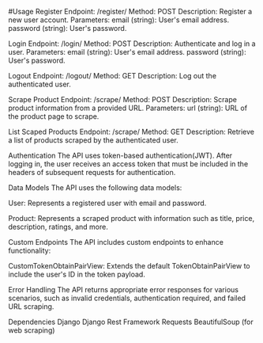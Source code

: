 #Usage
Register
Endpoint: /register/
Method: POST
Description: Register a new user account.
Parameters:
email (string): User's email address.
password (string): User's password.

Login
Endpoint: /login/
Method: POST
Description: Authenticate and log in a user.
Parameters:
email (string): User's email address.
password (string): User's password.


Logout
Endpoint: /logout/
Method: GET
Description: Log out the authenticated user.


Scrape Product
Endpoint: /scrape/
Method: POST
Description: Scrape product information from a provided URL.
Parameters:
url (string): URL of the product page to scrape.

List Scaped Products
Endpoint: /scrape/
Method: GET
Description: Retrieve a list of products scraped by the authenticated user.


Authentication
The API uses token-based authentication(JWT). After logging in, the user receives an access token that must be included in the headers of subsequent requests for authentication.

Data Models
The API uses the following data models:

User: Represents a registered user with email and password.

Product: Represents a scraped product with information such as title, price, description, ratings, and more.

Custom Endpoints
The API includes custom endpoints to enhance functionality:

CustomTokenObtainPairView: Extends the default TokenObtainPairView to include the user's ID in the token payload.

Error Handling
The API returns appropriate error responses for various scenarios, such as invalid credentials, authentication required, and failed URL scraping.

Dependencies
Django
Django Rest Framework
Requests
BeautifulSoup (for web scraping)
